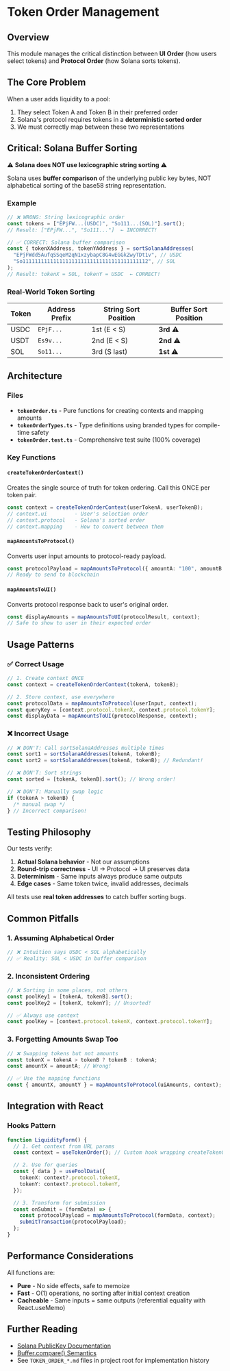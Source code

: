 # Token Order Management

## Overview

This module manages the critical distinction between **UI Order** (how users select tokens) and **Protocol Order** (how Solana sorts tokens).

## The Core Problem

When a user adds liquidity to a pool:

1. They select Token A and Token B in their preferred order
2. Solana's protocol requires tokens in a **deterministic sorted order**
3. We must correctly map between these two representations

## Critical: Solana Buffer Sorting

⚠️ **Solana does NOT use lexicographic string sorting** ⚠️

Solana uses **buffer comparison** of the underlying public key bytes, NOT alphabetical sorting of the base58 string representation.

### Example

```typescript
// ❌ WRONG: String lexicographic order
const tokens = ["EPjFW...(USDC)", "So111...(SOL)"].sort();
// Result: ["EPjFW...", "So111..."]  ← INCORRECT!

// ✅ CORRECT: Solana buffer comparison
const { tokenXAddress, tokenYAddress } = sortSolanaAddresses(
  "EPjFWdd5AufqSSqeM2qN1xzybapC8G4wEGGkZwyTDt1v", // USDC
  "So11111111111111111111111111111111111111112", // SOL
);
// Result: tokenX = SOL, tokenY = USDC  ← CORRECT!
```

### Real-World Token Sorting

| Token | Address Prefix | String Sort Position | Buffer Sort Position |
| ----- | -------------- | -------------------- | -------------------- |
| USDC  | `EPjF...`      | 1st (E < S)          | **3rd** ⚠️           |
| USDT  | `Es9v...`      | 2nd (E < S)          | **2nd** ⚠️           |
| SOL   | `So11...`      | 3rd (S last)         | **1st** ⚠️           |

## Architecture

### Files

- **`tokenOrder.ts`** - Pure functions for creating contexts and mapping amounts
- **`tokenOrderTypes.ts`** - Type definitions using branded types for compile-time safety
- **`tokenOrder.test.ts`** - Comprehensive test suite (100% coverage)

### Key Functions

#### `createTokenOrderContext()`

Creates the single source of truth for token ordering. Call this ONCE per token pair.

```typescript
const context = createTokenOrderContext(userTokenA, userTokenB);
// context.ui         - User's selection order
// context.protocol   - Solana's sorted order
// context.mapping    - How to convert between them
```

#### `mapAmountsToProtocol()`

Converts user input amounts to protocol-ready payload.

```typescript
const protocolPayload = mapAmountsToProtocol({ amountA: "100", amountB: "200", ...uiTokens }, context);
// Ready to send to blockchain
```

#### `mapAmountsToUI()`

Converts protocol response back to user's original order.

```typescript
const displayAmounts = mapAmountsToUI(protocolResult, context);
// Safe to show to user in their expected order
```

## Usage Patterns

### ✅ Correct Usage

```typescript
// 1. Create context ONCE
const context = createTokenOrderContext(tokenA, tokenB);

// 2. Store context, use everywhere
const protocolData = mapAmountsToProtocol(userInput, context);
const queryKey = [context.protocol.tokenX, context.protocol.tokenY];
const displayData = mapAmountsToUI(protocolResponse, context);
```

### ❌ Incorrect Usage

```typescript
// ❌ DON'T: Call sortSolanaAddresses multiple times
const sort1 = sortSolanaAddresses(tokenA, tokenB);
const sort2 = sortSolanaAddresses(tokenA, tokenB); // Redundant!

// ❌ DON'T: Sort strings
const sorted = [tokenA, tokenB].sort(); // Wrong order!

// ❌ DON'T: Manually swap logic
if (tokenA > tokenB) {
  /* manual swap */
} // Incorrect comparison!
```

## Testing Philosophy

Our tests verify:

1. **Actual Solana behavior** - Not our assumptions
2. **Round-trip correctness** - UI → Protocol → UI preserves data
3. **Determinism** - Same inputs always produce same outputs
4. **Edge cases** - Same token twice, invalid addresses, decimals

All tests use **real token addresses** to catch buffer sorting bugs.

## Common Pitfalls

### 1. Assuming Alphabetical Order

```typescript
// ❌ Intuition says USDC < SOL alphabetically
// ✅ Reality: SOL < USDC in buffer comparison
```

### 2. Inconsistent Ordering

```typescript
// ❌ Sorting in some places, not others
const poolKey1 = [tokenA, tokenB].sort();
const poolKey2 = [tokenX, tokenY]; // Unsorted!

// ✅ Always use context
const poolKey = [context.protocol.tokenX, context.protocol.tokenY];
```

### 3. Forgetting Amounts Swap Too

```typescript
// ❌ Swapping tokens but not amounts
const tokenX = tokenA > tokenB ? tokenB : tokenA;
const amountX = amountA; // Wrong!

// ✅ Use the mapping functions
const { amountX, amountY } = mapAmountsToProtocol(uiAmounts, context);
```

## Integration with React

### Hooks Pattern

```typescript
function LiquidityForm() {
  // 1. Get context from URL params
  const context = useTokenOrder(); // Custom hook wrapping createTokenOrderContext

  // 2. Use for queries
  const { data } = usePoolData({
    tokenX: context?.protocol.tokenX,
    tokenY: context?.protocol.tokenY,
  });

  // 3. Transform for submission
  const onSubmit = (formData) => {
    const protocolPayload = mapAmountsToProtocol(formData, context);
    submitTransaction(protocolPayload);
  };
}
```

## Performance Considerations

All functions are:

- **Pure** - No side effects, safe to memoize
- **Fast** - O(1) operations, no sorting after initial context creation
- **Cacheable** - Same inputs = same outputs (referential equality with React.useMemo)

## Further Reading

- [Solana PublicKey Documentation](https://solana-labs.github.io/solana-web3.js/classes/PublicKey.html)
- [Buffer.compare() Semantics](https://nodejs.org/api/buffer.html#bufcompareotherbuffer)
- See `TOKEN_ORDER_*.md` files in project root for implementation history
